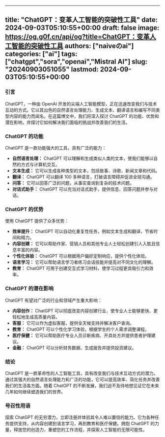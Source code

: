 
---
title: "ChatGPT：变革人工智能的突破性工具"
date: 2024-09-03T05:10:55+00:00
draft: false
image: https://og.g0f.cn/api/og?title=ChatGPT：变革人工智能的突破性工具
authors: ["naiveのai"]
categories: ["ai"]
tags: ["chatgpt","sora","openai","Mistral AI"]
slug: "20240903051055"
lastmod: 2024-09-03T05:10:55+00:00
---
### 引言

ChatGPT，一种由 OpenAI 开发的尖端人工智能模型，正在迅速改变我们与技术互动的方式。它以其出色的自然语言处理能力、生成文本、翻译语言和编写不同类型内容的能力而闻名。在这篇博文中，我们将深入探讨 ChatGPT 的功能、优势和潜在影响，并探讨它如何解决我们面临的挑战并改善我们的生活。

### ChatGPT 的功能

ChatGPT 是一款功能强大的工具，具有广泛的能力：

- **自然语言处理：** ChatGPT 可以理解和生成类似人类的文本，使我们能够以自然的方式与计算机交互。
- **文本生成：** 它可以生成各种类型的文本，包括故事、诗歌、新闻文章和代码。
- **翻译：** ChatGPT 可以翻译 100 多种语言，打破语言障碍并促进全球沟通。
- **问答：** 它可以回答广泛的问题，从事实查询到复杂的技术问题。
- **对话式助手：** ChatGPT 可以充当对话式助手，提供信息、回答问题并参与对话。

### ChatGPT 的优势

使用 ChatGPT 提供了众多优势：

- **效率提升：** ChatGPT 可以自动化重复性任务，例如文本生成和翻译，节省时间和精力。
- **内容创建：** 它可以帮助作家、营销人员和其他专业人士轻松创建引人入胜且信息丰富的内容。
- **个性化体验：** ChatGPT 可以根据用户偏好定制响应，提供个性化体验。
- **语言学习：** 它可以帮助语言学习者练习会话技能并提高对不同文化的理解。
- **教育：** ChatGPT 可用于创建交互式学习材料，使学习过程更具吸引力和效率。

### ChatGPT 的潜在影响

ChatGPT 有望对广泛的行业和领域产生重大影响：

- **内容创作：** ChatGPT 可以彻底改变内容创建行业，使专业人士能够更快、更轻松地生成高质量内容。
- **客服：** 它可以作为虚拟客服，提供全天候支持并解决客户查询。
- **教育：** ChatGPT 可以个性化学习体验，根据学生的个人需求调整课程。
- **医疗保健：** 它可以帮助医疗专业人员诊断疾病、开具处方并提供患者护理建议。
- **金融：** ChatGPT 可以分析财务数据、生成报告并提供投资建议。

### 结论

ChatGPT 是一款革命性的人工智能工具，具有改变我们与技术互动方式的潜力。通过其强大的自然语言处理能力和广泛的功能，它可以提高效率、简化任务并改善我们的生活各方面。随着 ChatGPT 的不断发展，我们迫不及待地想见证它在未来几年如何继续塑造我们的世界。

### 号召性用语

探索 ChatGPT 的无穷潜力，立即注册并体验其令人难以置信的能力。它为各种任务提供支持，从内容创建到语言学习，再到教育和医疗保健。拥抱 ChatGPT 的力量，释放您的创造力，重塑您的工作流程，并探索人工智能的无限可能性。